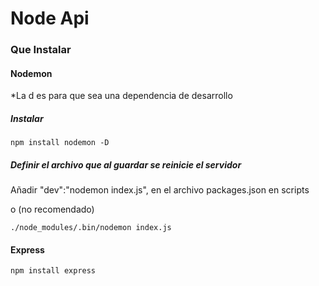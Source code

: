 # Node Api

### Que Instalar
#### Nodemon
*La d es para que sea una dependencia de desarrollo
##### Instalar
```
npm install nodemon -D
```
##### Definir el archivo que al guardar se reinicie el servidor
Añadir "dev":"nodemon index.js", en el archivo packages.json en scripts  

o (no recomendado)
```
./node_modules/.bin/nodemon index.js
```

#### Express
```
npm install express
```